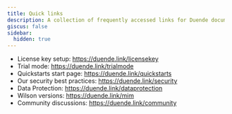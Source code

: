```yaml
---
title: Quick links
description: A collection of frequently accessed links for Duende documentation, licensing, and community resources.
giscus: false
sidebar:
  hidden: true
---
```


* License key setup: https://duende.link/licensekey
* Trial mode: https://duende.link/trialmode
* Quickstarts start page: https://duende.link/quickstarts
* Our security best practices: https://duende.link/security
* Data Protection: https://duende.link/dataprotection
* Wilson versions: https://duende.link/mim
* Community discussions: https://duende.link/community